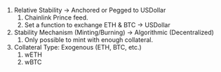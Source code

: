 1. Relative Stability -> Anchored or Pegged to USDollar 
   1. Chainlink Prince feed.
   2. Set a function to exchange ETH & BTC -> USDollar
2. Stability Mechanism (Minting/Burning) -> Algorithmic (Decentralized) 
   1. Only possible to mint with enough collateral.
3. Collateral Type: Exogenous (ETH, BTC, etc.) 
    1. wETH
    2. wBTC


